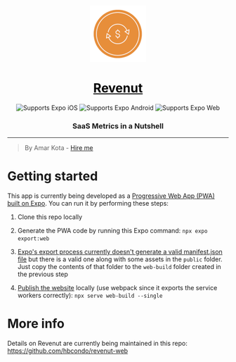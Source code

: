 <div align="center">
  <a href="https://revenut.com/" style="color: black;">
    <img alt="revenut" src="https://github.com/hbcondo/revenut-web/raw/main/assets/Revenut-logo-128x128.png" width="128" height="128">
    <h1>Revenut</h1>
  </a>
</div>

<div align="center">
  <!-- iOS -->
  <img alt="Supports Expo iOS" longdesc="Supports Expo iOS" src="https://img.shields.io/badge/iOS-4630EB.svg?style=flat-square&logo=APPLE&labelColor=999999&logoColor=fff" />
  <!-- Android -->
  <img alt="Supports Expo Android" longdesc="Supports Expo Android" src="https://img.shields.io/badge/Android-4630EB.svg?style=flat-square&logo=ANDROID&labelColor=A4C639&logoColor=fff" />
  <!-- Web -->
  <img alt="Supports Expo Web" longdesc="Supports Expo Web" src="https://img.shields.io/badge/web-4630EB.svg?style=flat-square&logo=GOOGLE-CHROME&labelColor=4285F4&logoColor=fff" />

  <h3 align="center">SaaS Metrics in a Nutshell</h3>
</div>

---
> By Amar Kota - [Hire me](https://amarkota.com/resume)

# Getting started
This app is currently being developed as a [Progressive Web App (PWA) built on Expo](https://docs.expo.dev/guides/progressive-web-apps/). You can run it by performing these steps:

1. Clone this repo locally

2. Generate the PWA code by running this Expo command: ```npx expo export:web```

3. [Expo's export process currently doesn't generate a valid manifest.json file](https://github.com/expo/expo-cli/issues/2441) but there is a valid one along with some assets in the `public` folder. Just copy the contents of that folder to the `web-build` folder created in the previous step

4. [Publish the website](https://docs.expo.dev/distribution/publishing-websites/) locally (use webpack since it exports the service workers correctly): ```npx serve web-build --single```


# More info
Details on Revenut are currently being maintained in this repo: https://github.com/hbcondo/revenut-web
